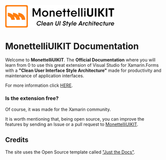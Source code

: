 <img src="https://raw.githubusercontent.com/MonettelliUIKIT/monettelliuikit.github.io/master/assets/images/MonettelliUIKIT_Logo_2.png" width="350px" />

# MonettelliUIKIT Documentation

Welcome to **MonettelliUIKIT**. The **Official Documentation** where you will learn from 0 to use this great extension of Visual Studio for Xamarin.Forms with a **"Clean User Interface Style Architecture"** made for productivity and maintenance of application interfaces.

For more information click <a href="https://github.com/MonettelliUIKIT/MonettelliUIKIT" target="_blank">HERE</a>.

### Is the extension free?

Of course, it was made for the Xamarin community.

It is worth mentioning that, being open source, you can improve the features by sending an Issue or a pull request to <a href="https://github.com/MonettelliUIKIT/MonettelliUIKIT" target="_blank">MonettelliUIKIT</a>.

## Credits

The site uses the Open Source template called <a href="https://github.com/pmarsceill/just-the-docs" target="_blank">"Just the Docs"</a>.
